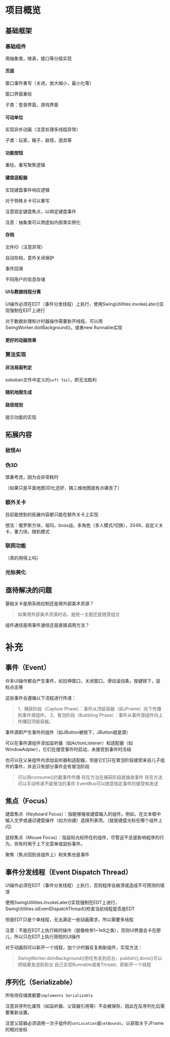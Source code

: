 # 项目概览
## 基础框架
### 基础组件
用抽象类，继承，接口等分级实现
#### 页面
窗口事件重写（关闭，放大缩小，最小化等）

窗口界面重绘

子类：登录界面，游戏界面
#### 可动单位
实现异步动画（注意处理多线程异常）

子类：玩家，箱子，敌怪，道具等
#### 功能按钮
重绘，重写聚焦逻辑

#### 键盘适配器
实现键盘事件响应逻辑

对于特殊关卡可以重写

注意锁定键盘焦点，以绑定键盘事件

注意：抽象类可以用虚拟内部类实例化
#### 存档
文件IO（注意异常）

自动存档，意外关闭保护

事件回溯

不同用户的信息存储
#### UI与数据线程分离
UI操作必须在EDT（事件分发线程）上执行，使用SwingUtilities.invokeLater()实现强制在EDT上进行

对于数据处理和计时器操作需要新开线程，可以用SwingWorker.doitBackground()，或者new Runnable实现
#### 更好的动画效果
### 算法实现
#### 非法局面判定
sokoban文件中定义的`soft fail`，即无法胜利
#### 随机地图生成
#### 路径规划
提示功能的实现
## 拓展内容
### 敌怪AI
### 伪3D
慎重考虑，因为会非常耗时

（如果只是平面地图3D化还好，搞三维地图就有点痛苦了）
### 额外关卡
目前能想到的拓展内容都只能在额外关卡上实现

想法：俄罗斯方块，祖玛，boss战，多角色（多人模式/切换），2048，自定义关卡，重力场，随机模式
### 联网功能
（真的用得上吗）
### 光标美化
## 亟待解决的问题
基础关卡是用系统绘制还是用外部美术资源？

> 如果用外部美术资源的话，是统一主题还是随意组合

组件通信是用事件通信还是直接调用方法？
# 补充
## 事件（Event）
许多UI操作都会产生事件，如拉伸窗口，关闭窗口，滑动滚动条，按键按下，鼠标点击等

这些事件会遵循以下流程进行传递：

> 1、捕获阶段（Capture Phase）：事件从顶层容器（如JFrame）向下传播到事件源组件。
> 2、冒泡阶段（Bubbling Phase）：事件从事件源组件向上传播回顶层容器。

事件源即产生事件的组件（如JButton被按下，JButton就是源）

可以在事件源组件添加监听器（如ActionListener）和适配器（如WindowAdpter），它们在接受事件时启动，未接受到事件时冻结

也可以在父亲组件内添加监听器和适配器，但是它们只在冒泡阶段接受来自儿子组件的事件，并且只有部分事件会有冒泡阶段

>可以用consume()拦截事件传播
存在方法在捕获阶段就接收事件
存在方法可以手动传递不能冒泡的事件
EventBus可以随意指定事件的接受和发送

## 焦点（Focus）

键盘焦点（Keyboard Focus）：指能够接收键盘输入的组件。例如，在文本框中输入文字或通过键盘操作（如方向键）选择列表项。（就是键盘光标在哪个组件上闪）

鼠标焦点（Mouse Focus）：指鼠标光标所在的组件，尽管这不总是影响程序的行为，但有时用于上下文菜单或鼠标事件。

聚焦（焦点回到该组件上）和失焦也是事件

## 事件分发线程（Event Dispatch Thread）
UI操作必须在EDT（事件分发线程）上执行，否则程序会崩溃或造成不可预测的错误

使用SwingUtilities.invokeLater()实现强制在EDT上进行，SwingUtilities.isEventDispatchThread()检查当前线程是否是EDT

但是EDT只是个单线程，无法满足一些动画需求，所以需要多线程

注意：不能在EDT上执行耗时操作（就像枚举1~1e9之类），否则UI界面会卡在那儿，所以只在EDT上执行简短的UI操作

对于动画则可以新开一个线程，加个计时器反复刷新组件，实现方法：

> SwingWorker.doInBackground()把任务丢到后台，publish(),done()可以把结果发送到前台
> 自己实现Runnable或者Thread，即新开一个线程

## 序列化（Serializable）
所有待存储类都要`implements Serializeble`

注意非序列化属性（如监听器、父容器引用等）不会被保存，因此在反序列化后需要重新设置。

注意父容器必须调用一次子组件的`setLocation`或`setBounds`，以获取关于JFrame的相对坐标